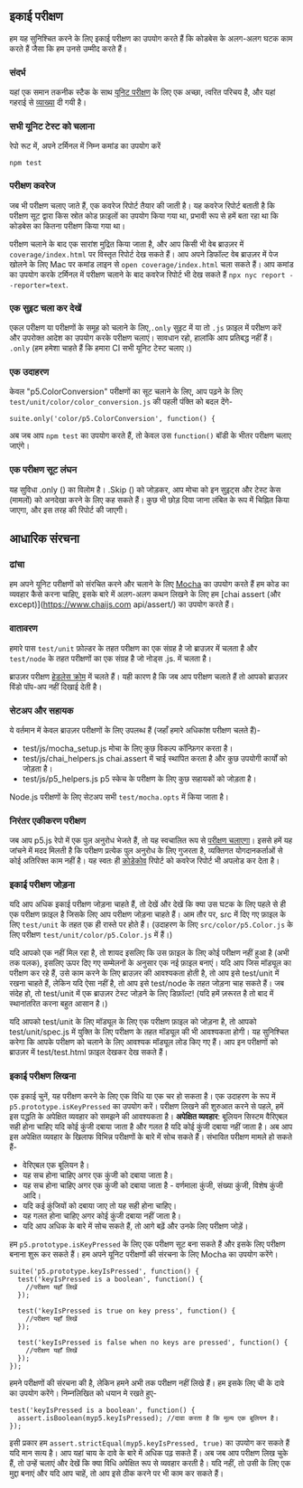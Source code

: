 ## इकाई परीक्षण

हम यह सुनिश्चित करने के लिए इकाई परीक्षण का उपयोग करते हैं कि कोडबेस के अलग-अलग घटक काम करते हैं जैसा कि हम उनसे उम्मीद करते हैं।

### संदर्भ

यहां एक समान तकनीक स्टैक के साथ [यूनिट परीक्षण](https://codeburst.io/javascript-unit-testing-using-mocha-and-chai-1d97d9f18e71) के लिए एक अच्छा, त्वरित परिचय है, और यहां गहराई से [व्याख्या](https://blog.logrocket.com/a-quick-and-complete-guide-to-mocha-testing-d0e0ea09f09d) दी गयी है।


### सभी यूनिट टेस्ट को चलाना
रेपो रूट में, अपने टर्मिनल में निम्न कमांड का उपयोग करें
```
npm test
```

### परीक्षण कवरेज
जब भी परीक्षण चलाए जाते हैं, एक कवरेज रिपोर्ट तैयार की जाती है। यह कवरेज रिपोर्ट बताती है कि परीक्षण सूट द्वारा किस स्रोत कोड फ़ाइलों का उपयोग किया गया था, प्रभावी रूप से हमें बता रहा था कि कोडबेस का कितना परीक्षण किया गया था।

परीक्षण चलाने के बाद एक सारांश मुद्रित किया जाता है, और आप किसी भी वेब ब्राउज़र में ```coverage/index.html``` पर विस्तृत रिपोर्ट देख सकते हैं। आप अपने डिफॉल्ट वेब ब्राउज़र में पेज खोलने के लिए Mac पर कमांड लाइन से `open coverage/index.html` चला सकते हैं। आप कमांड का उपयोग करके टर्मिनल में परीक्षण चलाने के बाद कवरेज रिपोर्ट भी देख सकते हैं ```npx nyc report --reporter=text```.

### एक सुइट चला कर देखें

एकल परीक्षण या परीक्षणों के समूह को चलाने के लिए,```.only``` सुइट में या तो `.js` फ़ाइल में परीक्षण करें और उपरोक्त आदेश का उपयोग करके परीक्षण चलाएं। सावधान रहो, हालांकि आप प्रतिबद्ध नहीं हैं। ```.only``` (हम हमेशा चाहते हैं कि हमारा CI सभी यूनिट टेस्ट चलाए।)

### एक उदाहरण

केवल "p5.ColorConversion" परीक्षणों का सूट चलाने के लिए, आप पढ़ने के लिए ```test/unit/color/color_conversion.js``` की पहली पंक्ति को बदल देंगे-
```
suite.only('color/p5.ColorConversion', function() {
```

अब जब आप ```npm test``` का उपयोग करते हैं, तो केवल उस ```function()``` बॉडी के भीतर परीक्षण चलाए जाएंगे।

### एक परीक्षण सूट लंघन
यह सुविधा .only () का विलोम है। .Skip () को जोड़कर, आप मोचा को इन सुइट्स और टेस्ट केस (मामलों) को अनदेखा करने के लिए कह सकते हैं। कुछ भी छोड़ दिया जाना लंबित के रूप में चिह्नित किया जाएगा, और इस तरह की रिपोर्ट की जाएगी।


## आधारिक संरचना
### ढांचा

हम अपने यूनिट परीक्षणों को संरचित करने और चलाने के लिए [Mocha](https://mochajs.org/) का उपयोग करते हैं हम कोड का व्यवहार कैसे करना चाहिए, इसके बारे में अलग-अलग कथन लिखने के लिए हम [chai assert (और except)](https://www.chaijs.com api/assert/) का उपयोग करते हैं।

### वातावरण

हमारे पास ```test/unit``` फ़ोल्डर के तहत परीक्षण का एक संग्रह है जो ब्राउज़र में चलता है और ```test/node``` के तहत परीक्षणों का एक संग्रह है जो नोड्स .js. में चलता है।

ब्राउज़र परीक्षण [हेडलेस क्रोम](https://developers.google.com/web/updates/2017/06/headless-karma-mocha-chai) में चलते हैं। यही कारण है कि जब आप परीक्षण चलाते हैं तो आपको ब्राउज़र विंडो पॉप-अप नहीं दिखाई देती है।

### सेटअप और सहायक
ये वर्तमान में केवल ब्राउज़र परीक्षणों के लिए उपलब्ध हैं (जहाँ हमारे अधिकांश परीक्षण चलते हैं)-

+ test/js/mocha_setup.js मोचा के लिए कुछ विकल्प कॉन्फ़िगर करता है।
+ test/js/chai_helpers.js chai.assert में चाई स्थापित करता है और कुछ उपयोगी कार्यों को जोड़ता है।
+ test/js/p5_helpers.js p5 स्केच के परीक्षण के लिए कुछ सहायकों को जोड़ता है।

Node.js परीक्षणों के लिए सेटअप सभी ```test/mocha.opts``` में किया जाता है।


### निरंतर एकीकरण परीक्षण
जब आप p5.js रेपो में एक पुल अनुरोध भेजते हैं, तो यह स्वचालित रूप से [परीक्षण चलाएगा](https://github.com/processing/p5.js/actions)। इससे हमें यह जांचने में मदद मिलती है कि परीक्षण प्रत्येक पुल अनुरोध के लिए गुजरता है, व्यक्तिगत योगदानकर्ताओं से कोई अतिरिक्त काम नहीं है। यह स्वतः ही [कोडेकोव](https://codecov.io/github/processing/p5.js) रिपोर्ट को कवरेज रिपोर्ट भी अपलोड कर देता है।

### इकाई परीक्षण जोड़ना
यदि आप अधिक इकाई परीक्षण जोड़ना चाहते हैं, तो देखें और देखें कि क्या उस घटक के लिए पहले से ही एक परीक्षण फ़ाइल है जिसके लिए आप परीक्षण जोड़ना चाहते हैं। आम तौर पर, src में दिए गए फ़ाइल के लिए ```test/unit``` के तहत एक ही रास्ते पर होते हैं। (उदाहरण के लिए ```src/color/p5.Color.js``` के लिए परीक्षण ```test/unit/color/p5.Color.js```
में हैं।)

यदि आपको एक नहीं मिल रहा है, तो शायद इसलिए कि उस फ़ाइल के लिए कोई परीक्षण नहीं हुआ है (अभी तक पलक), इसलिए ऊपर दिए गए सम्मेलनों के अनुसार एक नई फ़ाइल बनाएं। यदि आप जिस मॉड्यूल का परीक्षण कर रहे हैं, उसे काम करने के लिए ब्राउज़र की आवश्यकता होती है, तो आप इसे  test/unit में रखना चाहते हैं, लेकिन यदि ऐसा नहीं है, तो आप इसे test/node के तहत जोड़ना चाह सकते हैं। जब संदेह हो, तो test/unit में एक ब्राउज़र टेस्ट जोड़ने के लिए डिफ़ॉल्ट! (यदि हमें ज़रूरत है तो बाद में स्थानांतरित करना बहुत आसान है।)

यदि आपको test/unit के लिए मॉड्यूल के लिए एक परीक्षण फ़ाइल को जोड़ना है, तो आपको test/unit/spec.js में युक्ति के लिए परीक्षण के तहत मॉड्यूल की भी आवश्यकता होगी। यह सुनिश्चित करेगा कि आपके परीक्षण को चलाने के लिए आवश्यक मॉड्यूल लोड किए गए हैं। आप इन परीक्षणों को ब्राउज़र में test/test.html फ़ाइल देखकर देख सकते हैं।

### इकाई परीक्षण लिखना

एक इकाई चुनें, यह परीक्षण करने के लिए एक विधि या एक चर हो सकता है। एक उदाहरण के रूप में ```p5.prototype.isKeyPressed``` का उपयोग करें। परीक्षण लिखने की शुरुआत करने से पहले, हमें इस पद्धति के अपेक्षित व्यवहार को समझने की आवश्यकता है। **अपेक्षित व्यवहार**: बूलियन सिस्टम वैरिएबल सही होना चाहिए यदि कोई कुंजी दबाया जाता है और गलत है यदि कोई कुंजी दबाया नहीं जाता है। अब आप इस अपेक्षित व्यवहार के खिलाफ विभिन्न परीक्षणों के बारे में सोच सकते हैं। संभावित परीक्षण मामले हो सकते हैं-

+ वेरिएबल एक बूलियन है।
+ यह सच होना चाहिए अगर एक कुंजी को दबाया जाता है।
+ यह सच होना चाहिए अगर एक कुंजी को दबाया जाता है - वर्णमाला कुंजी, संख्या कुंजी, विशेष कुंजी आदि।
+ यदि कई कुंजियों को दबाया जाए तो यह सही होना चाहिए।
+ यह गलत होना चाहिए अगर कोई कुंजी दबाया नहीं जाता है।
+ यदि आप अधिक के बारे में सोच सकते हैं, तो आगे बढ़ें और उनके लिए परीक्षण जोड़ें।

हम ```p5.prototype.isKeyPressed``` के लिए एक परीक्षण सूट बना सकते हैं और इसके लिए परीक्षण बनाना शुरू कर सकते हैं। हम अपने यूनिट परीक्षणों की संरचना के लिए Mocha का उपयोग करेंगे।

```
suite('p5.prototype.keyIsPressed', function() {
  test('keyIsPressed is a boolean', function() {
    //परीक्षण यहाँ लिखें
  });

  test('keyIsPressed is true on key press', function() {
    //परीक्षण यहाँ लिखें
  });

  test('keyIsPressed is false when no keys are pressed', function() {
    //परीक्षण यहाँ लिखें
  });
});
```

हमने परीक्षणों की संरचना की है, लेकिन हमने अभी तक परीक्षण नहीं लिखे हैं। हम इसके लिए ची के दावे का उपयोग करेंगे। निम्नलिखित को धयान मे रखते हुए-

```
test('keyIsPressed is a boolean', function() {
  assert.isBoolean(myp5.keyIsPressed); //दावा करता है कि मूल्य एक बूलियन है।
});
```

इसी प्रकार हम ```assert.strictEqual(myp5.keyIsPressed, true)``` का उपयोग कर सकते हैं यदि मान सत्य है। आप यहां चाय के दावे के बारे में अधिक पढ़ सकते हैं। अब जब आप परीक्षण लिख चुके हैं, तो उन्हें चलाएं और देखें कि क्या विधि अपेक्षित रूप से व्यवहार करती है। यदि नहीं, तो उसी के लिए एक मुद्दा बनाएं और यदि आप चाहें, तो आप इसे ठीक करने पर भी काम कर सकते हैं।
